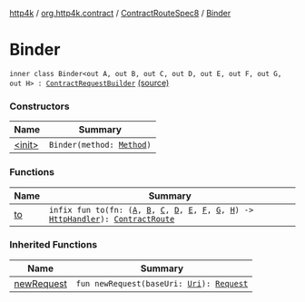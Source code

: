 [http4k](../../../index.md) / [org.http4k.contract](../../index.md) / [ContractRouteSpec8](../index.md) / [Binder](./index.md)

# Binder

`inner class Binder<out A, out B, out C, out D, out E, out F, out G, out H> : `[`ContractRequestBuilder`](../../-contract-route-spec/-contract-request-builder/index.md) [(source)](https://github.com/http4k/http4k/blob/master/http4k-contract/src/main/kotlin/org/http4k/contract/routeSpec.kt#L162)

### Constructors

| Name | Summary |
|---|---|
| [&lt;init&gt;](-init-.md) | `Binder(method: `[`Method`](../../../org.http4k.core/-method/index.md)`)` |

### Functions

| Name | Summary |
|---|---|
| [to](to.md) | `infix fun to(fn: (`[`A`](index.md#A)`, `[`B`](index.md#B)`, `[`C`](index.md#C)`, `[`D`](index.md#D)`, `[`E`](index.md#E)`, `[`F`](index.md#F)`, `[`G`](index.md#G)`, `[`H`](index.md#H)`) -> `[`HttpHandler`](../../../org.http4k.core/-http-handler.md)`): `[`ContractRoute`](../../-contract-route/index.md) |

### Inherited Functions

| Name | Summary |
|---|---|
| [newRequest](../../-contract-route-spec/-contract-request-builder/new-request.md) | `fun newRequest(baseUri: `[`Uri`](../../../org.http4k.core/-uri/index.md)`): `[`Request`](../../../org.http4k.core/-request/index.md) |
